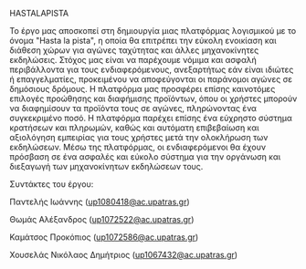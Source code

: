 HASTALAPISTA



Το έργο μας αποσκοπεί στη δημιουργία μιας πλατφόρμας λογισμικού με το όνομα "Hasta la pista", η οποία θα επιτρέπει την εύκολη ενοικίαση και διάθεση χώρων για αγώνες ταχύτητας και άλλες μηχανοκίνητες εκδηλώσεις. Στόχος μας είναι να παρέχουμε νόμιμα και ασφαλή περιβάλλοντα για τους ενδιαφερόμενους, ανεξαρτήτως εάν είναι ιδιώτες ή επαγγελματίες, προκειμένου να αποφεύγονται οι παράνομοι αγώνες σε δημόσιους δρόμους.
Η πλατφόρμα μας προσφέρει επίσης καινοτόμες επιλογές προώθησης και διαφήμισης προϊόντων, όπου οι χρήστες μπορούν να διαφημίσουν τα προϊόντα τους σε αγώνες, πληρώνοντας ένα συγκεκριμένο ποσό. Η πλατφόρμα παρέχει επίσης ένα εύχρηστο σύστημα κρατήσεων και πληρωμών, καθώς και αυτόματη επιβεβαίωση και αξιολόγηση εμπειρίας για τους χρήστες μετά την ολοκλήρωση των εκδηλώσεων. Μέσω της πλατφόρμας, οι ενδιαφερόμενοι θα έχουν πρόσβαση σε ένα ασφαλές και εύκολο σύστημα για την οργάνωση και διεξαγωγή των μηχανοκίνητων εκδηλώσεων τους.

Συντάκτες του έργου:


Παντελής Ιωάννης (up1080418@ac.upatras.gr)


Θωμάς Αλέξανδρος (up1072522@ac.upatras.gr)


Καμάτσος Προκόπιος (up1072586@ac.upatras.gr)


Χουσελάς Νικόλαος Δημήτριος (up1067432@ac.upatras.gr)
